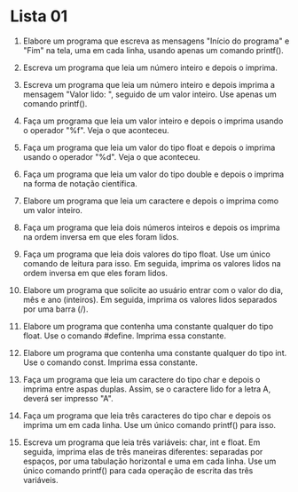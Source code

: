 # Lista 01 #

1) Elabore um programa que escreva as mensagens "Início do programa" e "Fim" na tela, uma em cada linha, usando apenas um comando printf().

2) Escreva um programa que leia um número inteiro e depois o imprima.

3) Escreva um programa que leia um número inteiro e depois imprima a mensagem "Valor lido: ", seguido de um valor inteiro. Use apenas um comando printf().

4) Faça um programa que leia um valor inteiro e depois o imprima usando o operador "%f". Veja o que aconteceu.

5) Faça um programa que leia um valor do tipo float e depois o imprima usando o operador "%d". Veja o que aconteceu.

6) Faça um programa que leia um valor do tipo double e depois o imprima na forma de notação científica.

7) Elabore um programa que leia um caractere e depois o imprima como um valor inteiro.

8) Faça um programa que leia dois números inteiros e depois os imprima na ordem inversa em que eles foram lidos.

9) Faça um programa que leia dois valores do tipo float. Use um único comando de leitura para isso. Em seguida, imprima os valores lidos na ordem inversa em que eles foram lidos.

10) Elabore um programa que solicite ao usuário entrar com o valor do dia, mês e ano (inteiros). Em seguida, imprima os valores lidos separados por uma barra (/).

11) Elabore um programa que contenha uma constante qualquer do tipo float. Use o comando #define. Imprima essa constante.

12) Elabore um programa que contenha uma constante qualquer do tipo int. Use o comando const. Imprima essa constante.

13) Faça um programa que leia um caractere do tipo char e depois o imprima entre aspas duplas. Assim, se o caractere lido for a letra A, deverá ser impresso "A".

14) Faça um programa que leia três caracteres do tipo char e depois os imprima um em cada linha. Use um único comando printf() para isso.

15) Escreva um programa que leia três variáveis: char, int e float. Em seguida, imprima elas de três maneiras diferentes: separadas por espaços, por uma tabulação horizontal e uma em cada linha. Use um único comando printf() para cada operação de escrita das três variáveis.

